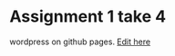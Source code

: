 # Assignment 1 take 4

wordpress on github pages.
[Edit here](https://diy-pwa.dev/~/gh/rhildred/UX221Assignment1Take4)
